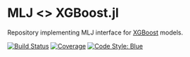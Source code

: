 # MLJ <> XGBoost.jl

Repository implementing MLJ interface for 
[XGBoost](https://github.com/dmlc/XGBoost.jl) models.


[![Build Status](https://github.com/JuliaAI/MLJXGBoostInterface.jl/workflows/CI/badge.svg)](https://github.com/JuliaAI/MLJXGBoostInterface.jl/actions)
[![Coverage](http://codecov.io/github/JuliaAI/MLJXGBoostInterface.jl/coverage.svg?branch=master)](https://codecov.io/gh/JuliaAI/MLJXGBoostInterface.jl)
[![Code Style: Blue](https://img.shields.io/badge/code%20style-blue-4495d1.svg)](https://github.com/invenia/BlueStyle)
